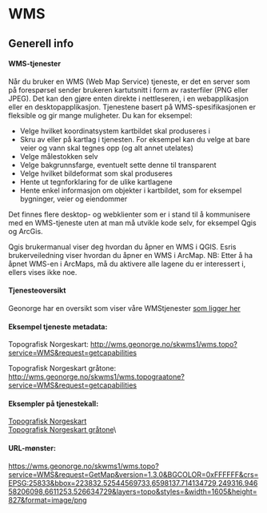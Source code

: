 # WMS

## Generell info

#### WMS-tjenester
Når du bruker en WMS (Web Map Service) tjeneste, er det en server som på forespørsel sender brukeren kartutsnitt i form av rasterfiler (PNG  eller JPEG). Det kan den gjøre enten direkte i nettleseren, i en webapplikasjon eller en desktopapplikasjon. Tjenestene basert på WMS-spesifikasjonen er fleksible og gir mange muligheter. Du kan for eksempel:

- Velge hvilket koordinatsystem kartbildet skal produseres i
- Skru av eller på kartlag i tjenesten. For eksempel kan du velge at bare veier og vann skal tegnes opp (og alt annet utelates)
- Velge målestokken selv
- Velge bakgrunnsfarge, eventuelt sette denne til transparent
- Velge hvilket bildeformat som skal produseres
- Hente ut tegnforklaring for de ulike kartlagene
- Hente enkel informasjon om objekter i kartbildet, som for eksempel bygninger, veier og eiendommer

Det finnes flere desktop- og webklienter som er i stand til å kommunisere med en WMS-tjeneste uten at man må utvikle kode selv, for eksempel Qgis og ArcGis.

Qgis brukermanual viser deg hvordan du åpner en WMS i QGIS.  Esris brukerveiledning viser hvordan du åpner en WMS i ArcMap. NB: Etter å ha åpnet WMS-en i ArcMaps, må du aktivere alle lagene du er interessert i, ellers vises ikke noe.

#### Tjenesteoversikt
Geonorge har en oversikt som viser våre WMStjenester [som ligger her](https://kartkatalog.geonorge.no/?type=service&organization=Kartverket&DistributionProtocols=WMS-tjeneste)

#### Eksempel tjeneste metadata:
Topografisk Norgeskart: http://wms.geonorge.no/skwms1/wms.topo?service=WMS&request=getcapabilities

Topografisk Norgeskart gråtone: http://wms.geonorge.no/skwms1/wms.topograatone?service=WMS&request=getcapabilities


#### Eksempler på tjenestekall:
[Topografisk Norgeskart](https://wms.geonorge.no/skwms1/wms.topo?service=WMS&request=GetMap&version=1.3.0&BGCOLOR=0xFFFFFF&crs=EPSG:25833&bbox=223832.52544569733,6598137.714134729,249316.94658206098,6611253.526634729&layers=topo&width=1605&height=827&format=image/png)\
[Topografisk Norgeskart gråtone](https://wms.geonorge.no/skwms1/wms.topograatone?service=WMS&request=GetMap&version=1.3.0&BGCOLOR=0xFFFFFF&crs=EPSG:25833&bbox=205250.6736350475,6657973.483797799,289901.233005172,6707898.1894429615&layers=topograatone&width=1684&height=994&format=image/png)\


#### URL-mønster:
https://wms.geonorge.no/skwms1/wms.topo?service=WMS&request=GetMap&version=1.3.0&BGCOLOR=0xFFFFFF&crs=EPSG:25833&bbox=223832.52544569733,6598137.714134729,249316.94658206098,6611253.526634729&layers=topo&styles=&width=1605&height=827&format=image/png





